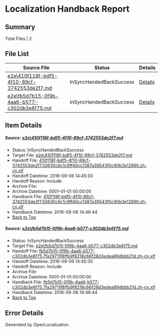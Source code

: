 # <a name='report-top'></a> Localization Handback Report

## Summary
 Total Files | 2

## File List
 Source File | Status | Details 
 ----------- | ------ | ------- 
 [e2e\410f118f-bdf5-4f10-89cf-3742553de2f7.md](https://github.com/OpenLocalizationTestOrg/ol-test0/blob/193a2798b5163861e97b9fd0bff174c95febdf84/e2e/410f118f-bdf5-4f10-89cf-3742553de2f7.md) | InSyncHandedBackSuccess | [Details](#9b952cbc205461b2bcc7ae258f34b0ab211244331)
 [e2e\fb5d7b15-0f9b-4aa6-b577-c302db3e6f75.md](https://github.com/OpenLocalizationTestOrg/ol-test0/blob/193a2798b5163861e97b9fd0bff174c95febdf84/e2e/fb5d7b15-0f9b-4aa6-b577-c302db3e6f75.md) | InSyncHandedBackSuccess | [Details](#0fecc6d9848ca5d0f110e7da1d538cb032d4beeb3)

## Item Details
##### <a name='9b952cbc205461b2bcc7ae258f34b0ab211244331'></a> Source: [e2e\410f118f-bdf5-4f10-89cf-3742553de2f7.md](https://github.com/OpenLocalizationTestOrg/ol-test0/blob/193a2798b5163861e97b9fd0bff174c95febdf84/e2e/410f118f-bdf5-4f10-89cf-3742553de2f7.md)
* Status: InSyncHandedBackSuccess
* Target File: [e2e\410f118f-bdf5-4f10-89cf-3742553de2f7.md](https://github.com/OpenLocalizationTestOrg/ol-test0-zhcn/blob/6ec031c015d526b9f62a47cdd3f97c7f85ba53e1/e2e/410f118f-bdf5-4f10-89cf-3742553de2f7.md)
* Handoff File: [410f118f-bdf5-4f10-89cf-3742553de2f7.50630c6c1c9ff40cc1387a39543f0c90b3e12890.zh-cn.xlf](https://github.com/OpenLocalizationTestOrg/ol-test0-handoff/blob/6bf47640c251555e5dd0d97d427c8c3f1a033c2c/ol-handoff/OpenLocalizationTestOrg/ol-test0-zhcn/ci/ht/410f118f-bdf5-4f10-89cf-3742553de2f7.50630c6c1c9ff40cc1387a39543f0c90b3e12890.zh-cn.xlf)
* Handoff Datetime: 2016-09-06 14:45:30
* Handoff Reason: Include
* Archive File: 
* Archive Datetime: 0001-01-01 00:00:00
* Handback File: [410f118f-bdf5-4f10-89cf-3742553de2f7.50630c6c1c9ff40cc1387a39543f0c90b3e12890.zh-cn.xlf](https://github.com/OpenLocalizationTestOrg/ol-test0-handback/blob/b38c628105d874030e83b2683f0690256c8bbd05/ol-handback/OpenLocalizationTestOrg/ol-test0-zhcn/ci/ht/410f118f-bdf5-4f10-89cf-3742553de2f7.50630c6c1c9ff40cc1387a39543f0c90b3e12890.zh-cn.xlf)
* Handback Datetime: 2016-09-06 14:46:44
* [Back to Top](#report-top)

##### <a name='0fecc6d9848ca5d0f110e7da1d538cb032d4beeb3'></a> Source: [e2e\fb5d7b15-0f9b-4aa6-b577-c302db3e6f75.md](https://github.com/OpenLocalizationTestOrg/ol-test0/blob/193a2798b5163861e97b9fd0bff174c95febdf84/e2e/fb5d7b15-0f9b-4aa6-b577-c302db3e6f75.md)
* Status: InSyncHandedBackSuccess
* Target File: [e2e\fb5d7b15-0f9b-4aa6-b577-c302db3e6f75.md](https://github.com/OpenLocalizationTestOrg/ol-test0-zhcn/blob/6ec031c015d526b9f62a47cdd3f97c7f85ba53e1/e2e/fb5d7b15-0f9b-4aa6-b577-c302db3e6f75.md)
* Handoff File: [fb5d7b15-0f9b-4aa6-b577-c302db3e6f75.7fa29711f8ffb9f8218c66f28d3edea89dbbb21d.zh-cn.xlf](https://github.com/OpenLocalizationTestOrg/ol-test0-handoff/blob/6bf47640c251555e5dd0d97d427c8c3f1a033c2c/ol-handoff/OpenLocalizationTestOrg/ol-test0-zhcn/ci/ht/fb5d7b15-0f9b-4aa6-b577-c302db3e6f75.7fa29711f8ffb9f8218c66f28d3edea89dbbb21d.zh-cn.xlf)
* Handoff Datetime: 2016-09-06 14:45:30
* Handoff Reason: Include
* Archive File: 
* Archive Datetime: 0001-01-01 00:00:00
* Handback File: [fb5d7b15-0f9b-4aa6-b577-c302db3e6f75.7fa29711f8ffb9f8218c66f28d3edea89dbbb21d.zh-cn.xlf](https://github.com/OpenLocalizationTestOrg/ol-test0-handback/blob/b38c628105d874030e83b2683f0690256c8bbd05/ol-handback/OpenLocalizationTestOrg/ol-test0-zhcn/ci/ht/fb5d7b15-0f9b-4aa6-b577-c302db3e6f75.7fa29711f8ffb9f8218c66f28d3edea89dbbb21d.zh-cn.xlf)
* Handback Datetime: 2016-09-06 14:46:44
* [Back to Top](#report-top)


## Error Details

Generated by OpenLocalization.
